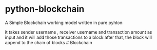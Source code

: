 # python-blockchain
A Simple Blockchain working model written in pure pyhton

it takes sender username , receiver username and transaction amount as input and it will add those transactions to a block 
after that, the block will append to the chain of blocks # Blockchain

